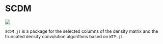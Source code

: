 # SCDM

[![](https://img.shields.io/badge/docs-dev-blue.svg)](https://scdm.kangbo.dev)

`SCDM.jl` is a package for the selected columns of the density matrix and the
truncated density convolution algorithms based on `WTP.jl`.
